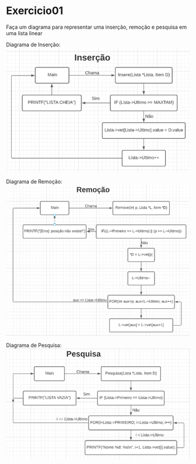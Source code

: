 # Exercicio01
Faça um diagrama para representar uma inserção, remoção e pesquisa em uma lista linear

Diagrama de Inserção:
<img src="imgs/insercao.png">

Diagrama de Remoção:
<img src="imgs/remorcao.png">

Diagrama de Pesquisa:
<img src="imgs/pesquisa.png">
